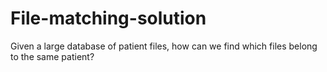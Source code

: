 # File-matching-solution
Given a large database of patient files, how can we find which files belong to the same patient?
